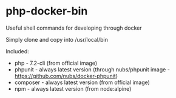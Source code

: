 # php-docker-bin
Useful shell commands for developing through docker

Simply clone and copy into /usr/local/bin

Included:
* php - 7.2-cli (from official image)
* phpunit - always latest version (through nubs/phpunit image - https://github.com/nubs/docker-phpunit)
* composer - always latest version (from official image)
* npm - always latest version (from node:alpine)
